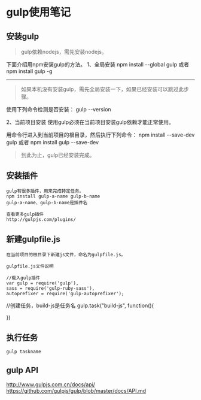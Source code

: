 ﻿# gulp使用笔记
## 安装gulp

> gulp依赖nodejs，需先安装nodejs。

下面介绍用npm安装gulp的方法。
1、全局安装
npm install --global gulp
或者
npm install gulp -g
	
-------------------------
> 如果本机没有安装gulp，需先全局安装一下，如果已经安装可以跳过此步骤。
	
使用下列命令检测是否安装：
gulp --version
	
2、当前项目安装
使用gulp必须在当前项目安装gulp依赖才能正常使用。
	
用命令行进入到当前项目的根目录，然后执行下列命令：
npm install --save-dev gulp
或者
npm install gulp --save-dev
	
> 到此为止，gulp已经安装完成。
	
## 安装插件
	gulp有很多插件，用来完成特定任务。
	npm install gulp-a-name gulp-b-name
	gulp-a-name、gulp-b-name是插件名
	
	查看更多gulp插件
	http://gulpjs.com/plugins/
	
## 新建gulpfile.js
	在当前项目的根目录下新建js文件，命名为gulpfile.js。
	
	gulpfile.js文件说明
	
	//载入gulp插件
	var gulp = require('gulp'),  
    sass = require('gulp-ruby-sass'),
    autoprefixer = require('gulp-autoprefixer');
    
  //创建任务，build-js是任务名
  gulp.task("build-js", function(){
  	
  })
  
## 执行任务
	gulp taskname
	
	
	
## gulp API
http://www.gulpjs.com.cn/docs/api/
https://github.com/gulpjs/gulp/blob/master/docs/API.md

